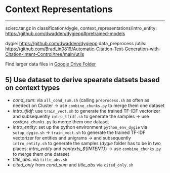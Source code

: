 # Context Representations


______

scierc.tar.gz in classification/dygie, context_representations/intro_entity: https://github.com/dwadden/dygiepp#pretrained-models

dygie: https://github.com/dwadden/dygiepp
data_preprocess /utils: https://github.com/BradLin0819/Automatic-Citation-Text-Generation-with-Citation-Intent-Control/tree/main/utils

Find larger data files in [Google Drive Folder](https://drive.google.com/drive/folders/1uGxfWfnK_PtNfKEfuc2EbCuEQpZpjnQJ?usp=sharing)


## 5) Use dataset to derive spearate datsets based on context types
- *cond_sum*: via `all_cond_sum.sh` (calling `preprocess.sh` as often as needed) on Cluster -> use `combine_chunks.py` to merge them one dataset
- *intro_tfidf*: use `train_vect.sh` to generate the trained TF-IDF vectorizer and subsequently `intro_tfidf.sh` to generate the samples -> use `combine_chunks.py` to merge them one dataset
- *intro_entity*: set up the python environment `python_env_dygie` via `setup_dygie.sh` -> `train_vect.sh` to generate the trained TF-IDF vectorizer for entities and unigrams -> and subsequently `intro_entity.sh` to generate the samples (*dygie* folder has to be in two places: *intro_entity* and *contexts_${INTENT}*) -> use `combine_chunks.py` to merge them one dataset
- *title_abs*: via `title_abs.sh`
- *cited_only* from *cond_sum* and *title_abs* via `cited_only.sh`

